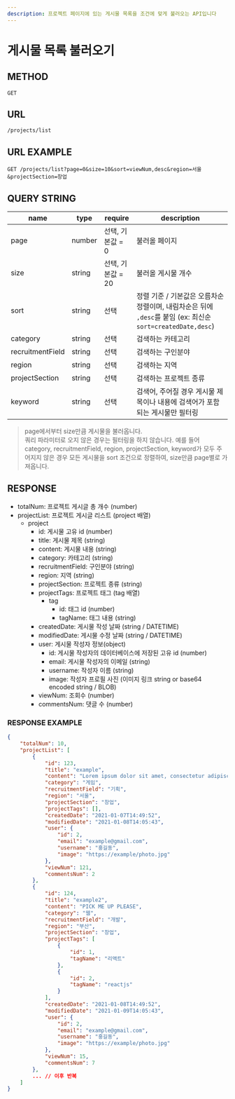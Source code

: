 ```yaml
---
description: 프로젝트 페이지에 있는 게시물 목록을 조건에 맞게 불러오는 API입니다
---
```


# 게시물 목록 불러오기

## METHOD

```text
GET
```

## URL

```text
/projects/list
```

## URL EXAMPLE

```http
GET /projects/list?page=0&size=10&sort=viewNum,desc&region=서울&projectSection=창업
```

## QUERY STRING

|name|type|require|description
|---|---|---|---|
|page|number|선택, 기본값 = 0|불러올 페이지|
|size|string|선택, 기본값 = 20|불러올 게시물 개수|
|sort|string|선택|정렬 기준 / 기본값은 오름차순 정렬이며, 내림차순은 뒤에 `,desc`를 붙임 (ex: 최신순 `sort=createdDate,desc`)|
|category|string|선택|검색하는 카테고리|
|recruitmentField|string|선택|검색하는 구인분야|
|region|string|선택|검색하는 지역|
|projectSection|string|선택|검색하는 프로젝트 종류|
|keyword|string|선택|검색어, 주어질 경우 게시물 제목이나 내용에 검색어가 포함되는 게시물만 필터링|

> page에서부터 size만큼 게시물을 불러옵니다.  
> 쿼리 파라미터로 오지 않은 경우는 필터링을 하지 않습니다. 예를 들어 category, recruitmentField, region, 
> projectSection, keyword가 모두 주어지지 않은 경우 모든 게시물을 sort 조건으로 정렬하여, size만큼 page별로 가져옵니다. 

## RESPONSE

* totalNum: 프로젝트 게시글 총 개수 \(number\)
* projectList: 프로젝트 게시글 리스트 \(project 배열\)
  * project
    * id: 게시물 고유 id \(number\)
    * title: 게시물 제목 \(string\)
    * content: 게시물 내용 \(string\)
    * category: 카테고리 \(string\) 
    * recruitmentField: 구인분야 \(string\)
    * region: 지역 \(string\)
    * projectSection: 프로젝트 종류 \(string\)
    * projectTags: 프로젝트 태그 \(tag 배열\)
      * tag
        * id: 태그 id \(number\)
        * tagName: 태그 내용 \(string\)
    * createdDate: 게시물 작성 날짜 \(string / DATETIME\)
    * modifiedDate: 게시물 수정 날짜 \(string / DATETIME\)
    * user: 게시물 작성자 정보\(object\)
      * id: 게시물 작성자의 데이터베이스에 저장된 고유 id \(number\)
      * email: 게시물 작성자의 이메일 \(string\)
      * username: 작성자 이름 \(string\)
      * image: 작성자 프로필 사진 \(이미지 링크 string or base64 encoded string / BLOB\)
    * viewNum: 조회수 \(number\)
    * commentsNum: 댓글 수 \(number\)

### RESPONSE EXAMPLE

```json
{
    "totalNum": 10,
    "projectList": [
        {
            "id": 123,
            "title": "example",
            "content": "Lorem ipsum dolor sit amet, consectetur adipiscing elit. Curabitur sit.",
            "category": "게임",
            "recruitmentField": "기획",
            "region": "서울",
            "projectSection": "창업",
            "projectTags": [],
            "createdDate": "2021-01-07T14:49:52",
            "modifiedDate": "2021-01-08T14:05:43",
            "user": {
                "id": 2,
                "email": "example@gmail.com",
                "username": "홍길동",
                "image": "https://example/photo.jpg"
            },
            "viewNum": 121,
            "commentsNum": 2
        },
        {
            "id": 124,
            "title": "example2",
            "content": "PICK ME UP PLEASE",
            "category": "웹",
            "recruitmentField": "개발",
            "region": "부산",
            "projectSection": "창업",
            "projectTags": [
                {
                    "id": 1,
                    "tagName": "리액트"
                },
                {
                    "id": 2,
                    "tagName": "reactjs"
                }
            ],
            "createdDate": "2021-01-08T14:49:52",
            "modifiedDate": "2021-01-09T14:05:43",
            "user": {
                "id": 2,
                "email": "example@gmail.com",
                "username": "홍길동",
                "image": "https://example/photo.jpg"
            },
            "viewNum": 15,
            "commentsNum": 7
        },
        ... // 이후 반복
    ]
}
```





